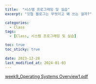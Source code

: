 ```yaml
---
title:  "시스템 프로그래밍 및 실습"
excerpt: "깃헙 블로그는 무엇이고 왜 쓰는 걸까?"

categories:
  - Class
tags:
  - [Class, 시스템 프로그래밍 및 실습]

toc: true
toc_sticky: true
 
date: 2023-12-28
last_modified_at: 2024-01-03
---
```



[week9_Operating Systems Overview1.pdf](https://docs.google.com/viewer?url=https://github.com/PUPAO/PUPAO.github.io/files/13795256/Operating.Systems.Overview1.pdf?raw=True)
